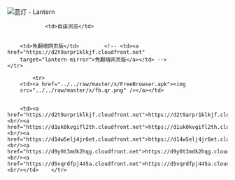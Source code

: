 

<img src="../../raw/master/x/8e0a2b81.c82003be.LanternYellow2.png" alt="蓝灯 - Lantern"/>
<table>
    <tr>
                
                <td>自由浏览</td>
        
        
        <td>免翻墙网页版</td>        <!-- <td><a href="https://d2t9arpr1klkjf.cloudfront.net"
        target="lantern-mirror">免翻墙网页版</a></td> -->
    </tr>
    
            <tr>
        <td><a href="../../raw/master/x/FreeBrowser.apk"><img
        src="../../raw/master/x/fb.qr.png" /></a></td>

        
        <td><a href="https://d2t9arpr1klkjf.cloudfront.net">https://d2t9arpr1klkjf.cloudfront.net</a><br/><a href="https://d1uk0kvgifl2th.cloudfront.net">https://d1uk0kvgifl2th.cloudfront.net</a><br/><a href="https://d14w5elj4jr6et.cloudfront.net">https://d14w5elj4jr6et.cloudfront.net</a><br/><a href="https://d9y0t3mdk2hqg.cloudfront.net">https://d9y0t3mdk2hqg.cloudfront.net</a><br/><a href="https://d5vqrdfpj445a.cloudfront.net">https://d5vqrdfpj445a.cloudfront.net</a><br/></td>    </tr>
</table>
